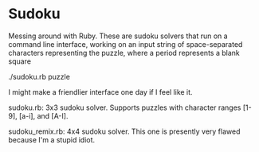 # Sudoku
Messing around with Ruby.  These are sudoku solvers that run on a command line interface, working on an input string of space-separated characters representing the puzzle, where a period represents a blank square 

./sudoku.rb puzzle  
  
I might make a friendlier interface one day if I feel like it.

sudoku.rb: 3x3 sudoku solver. Supports puzzles with character ranges [1-9], [a-i], and [A-I].

sudoku_remix.rb: 4x4 sudoku solver.  This one is presently very flawed because I'm a stupid idiot.
